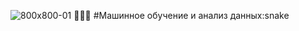 ![800x800-01](https://cloud.githubusercontent.com/assets/7158671/16236997/1df7c356-37e3-11e6-8a74-ee0739672899.jpg)
:snake::snake::snake:
#Машинное обучение и анализ данных:snake
 
